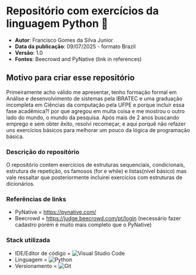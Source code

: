 # Repositório com exercícios da linguagem Python 🐍

- **Autor**: Francisco Gomes da Silva Junior
- **Data da publicação**: 09/07/2025 - formato Brazil
- **Versão**: 1.0
- **Fontes**: Beecrowd and PyNative (link in references)

## Motivo para criar esse repositório
Primeiramente acho válido me apresentar, tenho formação formal em Análise e desenvolvimento de sistemas pela IBRATEC e uma graduação incompleta em Ciências da computação pela UFPE e porque incluir essa fase acadêmica?! por que agregou em muita coisa e me mostrou o outro lado do mundo,
o mundo da pesquisa. Após mais de 2 anos buscando emprego e sem obter êxito, resolvi recomeçar, e aqui porquê não refazer uns exercícios básicos para melhorar um pouco da lógica de programação básica.

### Descrição do repositório
O repositório contem exercícios de estruturas sequenciais, condicionais, estrutura de repetição, os famosos (for e while) e listas(nível básico) mas vale ressaltar que posteriormente incluirei exercícios com estruturas de dicionários.

### Referências de links

- PyNative = https://pynative.com/
- Beecrowd = https://judge.beecrowd.com/pt/login (necessário fazer cadastro porém é muito mais completo que o PyNative)

### Stack utilizada
- IDE/Editor de código = ![Visual Studio Code](https://img.shields.io/badge/Visual%20Studio%20Code-0078d7.svg?style=for-the-badge&logo=visual-studio-code&logoColor=white)
- Linguagem = ![Python](https://img.shields.io/badge/python-3670A0?style=for-the-badge&logo=python&logoColor=ffdd54)
- Versionamento = ![Git](https://img.shields.io/badge/git-%23F05033.svg?style=for-the-badge&logo=git&logoColor=white)




